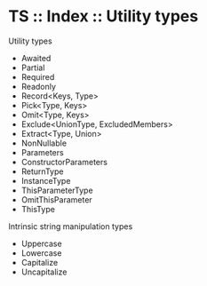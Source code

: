# TS :: Index :: Utility types

Utility types
- Awaited<Type>
- Partial<Type>
- Required<Type>
- Readonly<Type>
- Record<Keys, Type>
- Pick<Type, Keys>
- Omit<Type, Keys>
- Exclude<UnionType, ExcludedMembers>
- Extract<Type, Union>
- NonNullable<Type>
- Parameters<Type>
- ConstructorParameters<Type>
- ReturnType<Type>
- InstanceType<Type>
- ThisParameterType<Type>
- OmitThisParameter<Type>
- ThisType<Type>

Intrinsic string manipulation types
- Uppercase<StringType>
- Lowercase<StringType>
- Capitalize<StringType>
- Uncapitalize<StringType>
